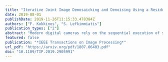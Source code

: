 ```yaml
---
title: "Iterative Joint Image Demosaicking and Denoising Using a Residual Denoising Network"
date: 2019-08-01
publishDate: 2019-11-26T11:15:33.478384Z
authors: ["F. Kokkinos", "S. Lefkimmiatis"]
publication_types: ["2"]
abstract: "Modern digital cameras rely on the sequential execution of separate image processing steps to produce realistic images. The first two steps are usually related to denoising and demosaicking, where the former aims to reduce noise from the sensor and the latter converts a series of light intensity readings to color images. Modern approaches try to jointly solve these problems, i.e., joint denoising-demosaicking, which is an inherently ill-posed problem given that two-thirds of the intensity information is missing and the rest is perturbed by noise. While there are several machine learning systems that have been recently introduced to solve this problem, the majority of them rely on generic network architectures, which do not explicitly consider the physical image model. In this paper, we propose a novel algorithm that is inspired by powerful classical image regularization methods, large-scale optimization, and deep learning techniques. Consequently, our derived iterative optimization algorithm, which involves a trainable denoising network, has a transparent and clear interpretation compared with other black-box data driven approaches. Our extensive experimentation line demonstrates that our proposed method outperforms any previous approaches for both noisy and noise-free data across many different datasets. This improvement in reconstruction quality is attributed to the rigorous derivation of an iterative solution and the principled way we design our denoising network architecture, which as a result requires fewer trainable parameters than the current state-of-the-art solution, and furthermore can be efficiently trained by using a significantly smaller number of training data than existing deep demosaicking networks."
featured: false
publication: "*IEEE Transactions on Image Processing*"
url_pdf: "https://arxiv.org/pdf/1807.06403.pdf"
doi: "10.1109/TIP.2019.2905991"
---
```

